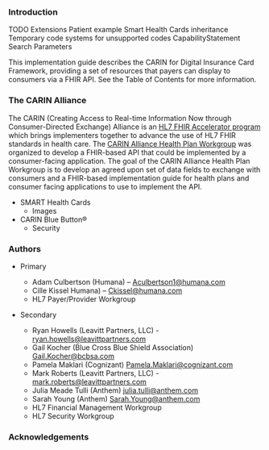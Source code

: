 <a name="introduction"> </a>
### Introduction

TODO 
Extensions
Patient example
Smart Health Cards inheritance
Temporary code systems for unsupported codes
CapabilityStatement
Search Parameters


This implementation guide describes the CARIN for Digital Insurance Card Framework, providing a set of resources that payers can display to consumers via a FHIR API. See the Table of Contents for more information.

<a name="the-carin-alliance"></a>
### The CARIN Alliance
The CARIN (Creating Access to Real-time Information Now through Consumer-Directed Exchange) Alliance is an [HL7 FHIR Accelerator program](http://www.hl7.org/about/fhir-accelerator/index.cfm) which brings implementers together to advance the use of HL7 FHIR standards in health care. The [CARIN Alliance Health Plan Workgroup](https://www.carinalliance.com/our-work/health-plan/) was organized to develop a FHIR-based API that could be implemented by a consumer-facing application. The goal of the CARIN Alliance Health Plan Workgroup is to develop an agreed upon set of data fields to exchange with consumers and a FHIR-based implementation guide for health plans and consumer facing applications to use to implement the API.

* SMART Health Cards
    * Images
* CARIN Blue Button®
    * Security


<a name="authors"> </a>
### Authors

* Primary
    * Adam Culbertson (Humana) – [Aculbertson1@humana.com](mailto:Aculbertson1@humana.com)
    * Cille Kissel Humana) – [Ckissel@humana.com](mailto:Ckissel@humana.com)
    * HL7 Payer/Provider Workgroup

* Secondary
    * Ryan Howells (Leavitt Partners, LLC) - [ryan.howells@leavittpartners.com](mailto:ryan.howells@leavittpartners.com)
    * Gail Kocher (Blue Cross Blue Shield Association) [Gail.Kocher@bcbsa.com](mailto:Gail.Kocher@bcbsa.com)
    * Pamela Maklari (Cognizant) [Pamela.Maklari@cognizant.com](mailto:Pamela.Maklari@cognizant.com)
    * Mark Roberts (Leavitt Partners, LLC) - [mark.roberts@leavittpartners.com](mailto:mark.roberts@leavittpartners.com)
    * Julia Meade Tulli (Anthem) [julia.tulli@anthem.com](mailto:julia.tulli@anthem.com)
    * Sarah Young (Anthem) [Sarah.Young@anthem.com](mailto:Sarah.Young@anthem.com)
    * HL7 Financial Management Workgroup
    * HL7 Security Workgroup 


### Acknowledgements

